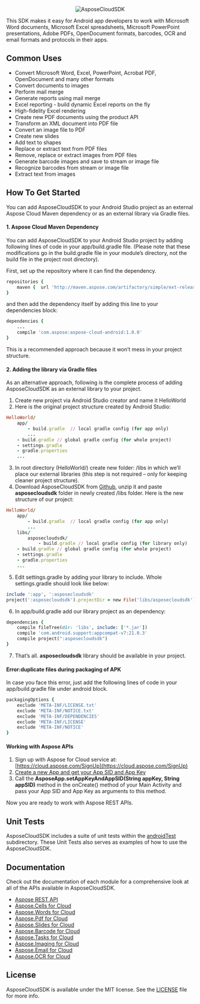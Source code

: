 <p align="center" >
  <img src="https://cloud.githubusercontent.com/assets/8667577/5695121/1b955b8e-99b3-11e4-928f-5c5a27cd6249.png" alt="AsposeCloudSDK" title="Aspose">
</p>

This SDK makes it easy for Android app developers to work with Microsoft Word documents, Microsoft Excel spreadsheets, Microsoft PowerPoint presentations, Adobe PDFs, OpenDocument formats, barcodes, OCR and email formats and protocols in their apps.

## Common Uses
- Convert Microsoft Word, Excel, PowerPoint, Acrobat PDF, OpenDocument and many other formats
- Convert documents to images
- Perform mail merge
- Generate reports using mail merge
- Excel reporting - build dynamic Excel reports on the fly
- High-fidelity Excel rendering
- Create new PDF documents using the product API
- Transform an XML document into PDF file
- Convert an image file to PDF
- Create new slides
- Add text to shapes
- Replace or extract text from PDF files
- Remove, replace or extract images from PDF files
- Generate barcode images and save to stream or image file
- Recognize barcodes from stream or image file
- Extract text from images

## How To Get Started
You can add AsposeCloudSDK to your Android Studio project as an external Aspose Cloud Maven dependency or as an external library via Gradle files.

#### 1. Aspose Cloud Maven Dependency
You can add AsposeCloudSDK to your Android Studio project by adding following lines of code in your app/build.gradle file. (Please note that these modifications go in the build.gradle file in your module’s directory, not the build file in the project root directory).

First, set up the repository where it can find the dependency.
```ruby
repositories {
    maven {  url 'http://maven.aspose.com/artifactory/simple/ext-release-local/'  }
}
```
and then add the dependency itself by adding this line to your dependencies block:
```ruby
dependencies {
    ...
    compile 'com.aspose:aspose-cloud-android:1.0.0'
}
```
This is a recommended approach because it won’t mess in your project structure.

#### 2. Adding the library via Gradle files
As an alternative approach, following is the complete process  of adding AsposeCloudSDK as an external library to your project.

1. Create new project via Android Studio creator and name it HelloWorld
2. Here is the original project structure created by Android Studio:

  ```ruby
  HelloWorld/
      app/
          - build.gradle  // local gradle config (for app only)
          ...
      - build.gradle // global gradle config (for whole project)
      - settings.gradle 
      - gradle.properties
      ...
  ```
3. In root directory (HelloWorld/) create new folder: /libs in which we’ll place our external libraries (this step is not required – only for keeping cleaner project structure).
4. Download AsposeCloudSDK from [Github](https://github.com/asposeforcloud/Aspose_Cloud_SDK_For_Android), unzip it and paste **asposecloudsdk** folder in newly created /libs folder. Here is the new structure of our project:

  ```ruby
  HelloWorld/
      app/
          - build.gradle  // local gradle config (for app only)
          ...
      libs/
          asposecloudsdk/
              - build.gradle // local gradle config (for library only)
      - build.gradle // global gradle config (for whole project)
      - settings.gradle 
      - gradle.properties
      ... 
  ``` 
5. Edit settings.gradle by adding your library to include. Whole settings.gradle should look like below:

  ```ruby
  include ':app', ':asposecloudsdk'
  project(':asposecloudsdk').projectDir = new File('libs/asposecloudsdk')
  ```
6. In app/build.gradle add our library project as an dependency:

  ```ruby
  dependencies {
      compile fileTree(dir: 'libs', include: ['*.jar'])
      compile 'com.android.support:appcompat-v7:21.0.3'
      compile project(":asposecloudsdk")
  }
  ```
7. That’s all. **asposecloudsdk** library should be available in your project.

#### Error:duplicate files during packaging of APK
In case you face this error, just add the following lines of code in your app/build.gradle file under android block.
```ruby
packagingOptions {
    exclude 'META-INF/LICENSE.txt'
    exclude 'META-INF/NOTICE.txt'
    exclude 'META-INF/DEPENDENCIES'
    exclude 'META-INF/LICENSE'
    exclude 'META-INF/NOTICE'
}
```
#### Working with Aspose APIs
1. Sign up with Aspose for Cloud service at: [https://cloud.aspose.com/SignUp](https://cloud.aspose.com/SignUp)
2. [Create a new App and get your App SID and App Key](www.aspose.com/docs/display/rest/Creating+a+New+App+and+Getting+App+Key)
3. Call the **AsposeApp.setAppKeyAndAppSID(String appKey, String appSID)** method in the onCreate() method of your Main Activity and pass your App SID and App Key as arguments to this method.

Now you are ready to work with Aspose REST APIs.

## Unit Tests
AsposeCloudSDK includes a suite of unit tests within the [androidTest](https://github.com/asposeforcloud/Aspose_Cloud_SDK_For_Android/tree/master/asposecloudsdk/src/androidTest/java/com/aspose/cloud/sdk) subdirectory. These Unit Tests also serves as examples of how to use the AsposeCloudSDK.

## Documentation

Check out the documentation of each module for a comprehensive look at all of the APIs available in AsposeCloudSDK.
- [Aspose REST API](http://www.aspose.com/docs/display/rest/Home)
- [Aspose.Cells for Cloud](http://www.aspose.com/docs/display/cellscloud/Home)
- [Aspose.Words for Cloud](http://www.aspose.com/docs/display/wordscloud/Home)
- [Aspose.Pdf for Cloud](http://www.aspose.com/docs/display/pdfcloud/Home)
- [Aspose.Slides for Cloud](http://www.aspose.com/docs/display/slidescloud/Home)
- [Aspose.Barcode for Cloud](http://www.aspose.com/docs/display/barcodecloud/Home)
- [Aspose.Tasks for Cloud](http://www.aspose.com/docs/display/taskscloud/Home)
- [Aspose.Imaging for Cloud](http://www.aspose.com/docs/display/imagingcloud/Home)
- [Aspose.Email for Cloud](http://www.aspose.com/docs/display/emailcloud/Home)
- [Aspose.OCR for Cloud](http://www.aspose.com/docs/display/ocrcloud/Home)

## License
AsposeCloudSDK is available under the MIT license. See the [LICENSE](https://github.com/asposeforcloud/Aspose_Cloud_SDK_For_Android/blob/master/LICENSE) file for more info.
